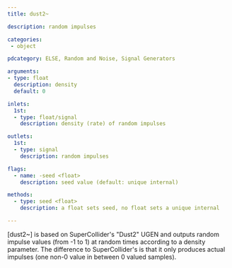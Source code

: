 ```yaml
---
title: dust2~

description: random impulses

categories:
 - object

pdcategory: ELSE, Random and Noise, Signal Generators

arguments:
- type: float
  description: density
  default: 0

inlets:
  1st:
  - type: float/signal
    description: density (rate) of random impulses

outlets:
  1st:
  - type: signal
    description: random impulses

flags:
  - name: -seed <float>
    description: seed value (default: unique internal)

methods:
  - type: seed <float>
    description: a float sets seed, no float sets a unique internal

---
```


[dust2~] is based on SuperCollider's "Dust2" UGEN and outputs random impulse values (from -1 to 1) at random times according to a density parameter. The difference to SuperCollider's is that it only produces actual impulses (one non-0 value in between 0 valued samples).
